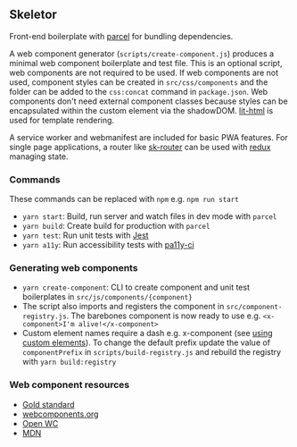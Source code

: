 ## Skeletor

Front-end boilerplate with [parcel](https://parceljs.org/) for bundling dependencies.

A web component generator (`scripts/create-component.js`) produces a minimal web component boilerplate and test file. This is an optional script, web components are not required to be used. If web components are not used, component styles can be created in `src/css/components` and the folder can be added to the `css:concat` command in `package.json`. Web components don't need external component classes because styles can be encapsulated within the custom element via the shadowDOM. [lit-html](https://github.com/polymer/lit-html) is used for template rendering.

A service worker and webmanifest are included for basic PWA features. For single page applications, a router like [sk-router](https://github.com/skatejs/skatejs/tree/master/packages/sk-router) can be used with [redux](https://redux.js.org/) managing state.

### Commands
These commands can be replaced with `npm` e.g. `npm run start`

+ `yarn start`: Build, run server and watch files in dev mode with `parcel`
+ `yarn build`: Create build for production with `parcel`
+ `yarn test`: Run unit tests with [Jest](https://github.com/facebook/jest)
+ `yarn a11y`: Run accessibility tests with [pa11y-ci](https://github.com/pa11y/pa11y-ci)

### Generating web components
+ `yarn create-component`: CLI to create component and unit test boilerplates in `src/js/components/{component}`
+ The script also imports and registers the component in `src/component-registry.js`. The barebones component is now ready to use e.g. `<x-component>I'm alive!</x-component>`
+ Custom element names require a dash e.g. x-component (see [using custom elements](https://developer.mozilla.org/en-US/docs/Web/Web_Components/Using_custom_elements)). To change the default prefix update the value of `componentPrefix` in `scripts/build-registry.js` and rebuild the registry with `yarn build:registry`

### Web component resources
+ [Gold standard](https://github.com/webcomponents/gold-standard/wiki)
+ [webcomponents.org](https://www.webcomponents.org)
+ [Open WC](https://open-wc.org/)
+ [MDN](https://developer.mozilla.org/en-US/docs/Web/Web_Components)
